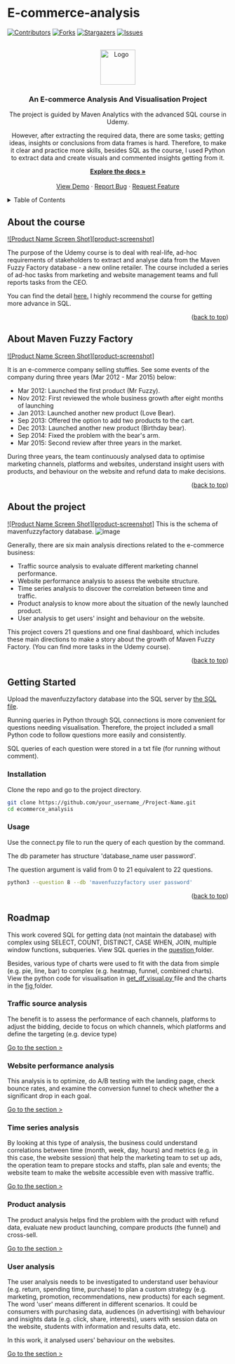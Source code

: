 # E-commerce-analysis

[![Contributors][contributors-shield]][contributors-url]
[![Forks][forks-shield]][forks-url]
[![Stargazers][stars-shield]][stars-url]
[![Issues][issues-shield]][issues-url]


<!-- PROJECT LOGO -->
<br />
<div align="center">
  <a href="https://github.com/tamtran4869/ecommerce_analysis">
    <img src="images/logo.png" alt="Logo" width="80" height="80">
  </a>

  <h3 align="center">An E-commerce Analysis And Visualisation Project</h3>

  <p align="center">
    The project is guided by Maven Analytics with the advanced SQL course in Udemy.
    
However, after extracting the required data, there are some tasks; getting ideas, insights or conclusions from data frames is hard. Therefore, to make it clear and practice more skills, besides SQL as the course, I used Python to extract data and create visuals and commented insights getting from it.
   
   <a href="https://github.com/tamtran4869/ecommerce_analysis"><strong>Explore the docs »</strong></a>
    <br />
    <br />
    <a href="https://github.com/tamtran4869/ecommerce_analysis">View Demo</a>
    ·
    <a href="https://github.com/tamtran4869/ecommerce_analysis/issues">Report Bug</a>
    ·
    <a href="https://github.com/tamtran4869/ecommerce_analysis/issues">Request Feature</a>
  </p>
</div>



<!-- TABLE OF CONTENTS -->
<details>
  <summary>Table of Contents</summary>
  <ol>
    <li><a href="#about-the-course">About The Course</a></li>
    <li><a href="#about-maven-fuzzy-factory">About Maven Fuzzy Factory</a></li>
    <li><a href="#about-the-project">About The Project</a></li>    
    <li>
      <a href="#getting-started">Getting Started</a>
      <ul>
        <li><a href="#installation">Installation</a></li>
        <li><a href="#usage">Usage</a></li>
      </ul>
      </a>
    </li>   
    <li>
      <a href="#roadmap">Roadmap</a>
      <ul>
        <li><a href="#traffic-source-analysis">Traffic Source Analysis</a></li>
        <li><a href="#website-performance-analysis">Website Performance Analysis</a></li>
        <li><a href="#time-series-analysis">Time Series Analysis</a></li>
        <li><a href="#product-analysis">Product Analysis</a></li>
        <li><a href="#user-analysis">User Analysis </a></li>
      </ul>
      </a>
    </li>

  </ol>
</details>



<!-- CONTEXT -->
## About the course

[![Product Name Screen Shot][product-screenshot]](https://example.com)

The purpose of the Udemy course is to deal with real-life, ad-hoc requirements of stakeholders to extract and analyse data from the Maven Fuzzy Factory database - a new online retailer. The course included a series of ad-hoc tasks from marketing and website management teams and full reports tasks from the CEO.

You can find the detail <a href="https://www.udemy.com/course/advanced-sql-mysql-for-analytics-business-intelligence/">here.</a>
I highly recommend the course for getting more advance in SQL.

<p align="right">(<a href="#readme-top">back to top</a>)</p>

## About Maven Fuzzy Factory

[![Product Name Screen Shot][product-screenshot]](https://example.com)

It is an e-commerce company selling stuffies. See some events of the company during three years (Mar 2012 - Mar 2015) below:

- Mar 2012: Launched the first product (Mr Fuzzy).
- Nov 2012: First reviewed the whole business growth after eight months of launching
- Jan 2013: Launched another new product (Love Bear).
- Sep 2013: Offered the option to add two products to the cart.
- Dec 2013: Launched another new product (Birthday bear).
- Sep 2014: Fixed the problem with the bear's arm.
- Mar 2015: Second review after three years in the market.

During three years, the team continuously analysed data to optimise marketing channels, platforms and websites, understand insight users with products, and behaviour on the website and refund data to make decisions. 

<p align="right">(<a href="#readme-top">back to top</a>)</p>

## About the project

[![Product Name Screen Shot][product-screenshot]](https://example.com)
This is the schema of mavenfuzzyfactory database.
 ![image](https://user-images.githubusercontent.com/114192113/211662502-b3a93ec0-a920-4e5b-b777-10a234cef385.png)

Generally, there are six main analysis directions related to the e-commerce business:

- Traffic source analysis to evaluate different marketing channel performance.
- Website performance analysis to assess the website structure.
- Time series analysis to discover the correlation between time and traffic.
- Product analysis to know more about the situation of the newly launched product.
- User analysis to get users' insight and behaviour on the website.

This project covers 21 questions and one final dashboard, which includes these main directions to make a story about the growth of Maven Fuzzy Factory. (You can find more tasks in the Udemy course).

<p align="right">(<a href="#readme-top">back to top</a>)</p>

<!-- GETTING STARTED -->
## Getting Started

Upload the mavenfuzzyfactory database into the SQL server by <a href="https://github.com/othneildrew/Best-README-Template"> the SQL file</a>.

Running queries in Python through SQL connections is more convenient for questions needing visualisation. Therefore, the project included a small Python code to follow questions more easily and consistently.

SQL queries of each question were stored in a txt file (for running without comment).

### Installation
Clone the repo and go to the project directory.
   ```sh
   git clone https://github.com/your_username_/Project-Name.git
   cd ecommerce_analysis
   ```
 ### Usage
Use the connect.py file to run the query of each question by the command.

The db parameter has structure 'database_name user password'.

The question argument is valid from 0 to 21 equivalent to 22 questions.

   ```sh
   python3 --question 8 --db 'mavenfuzzyfactory user password'

   ```
<p align="right">(<a href="#readme-top">back to top</a>)</p>

<!-- ROADMAP -->
## Roadmap

This work covered SQL for getting data (not maintain the database) with complex using SELECT, COUNT, DISTINCT, CASE WHEN, JOIN, multiple window functions, subqueries. View SQL queries in the <a href="https://github.com/othneildrew/Best-README-Template"> question </a>  folder.

Besides, various type of charts were used to fit with the data from simple (e.g. pie, line, bar) to complex (e.g. heatmap, funnel, combined charts). View the python code for visualisation in <a href="https://github.com/othneildrew/Best-README-Template"> get_df_visual.py </a> file and the charts in the <a href="https://github.com/othneildrew/Best-README-Template"> fig </a> folder.

### Traffic source analysis

The benefit is to assess the performance of each channels, platforms to adjust the bidding, decide to focus on which channels, which platforms and define the targeting (e.g. device type)

<a href="https://github.com/othneildrew/Best-README-Template">Go to the section > </a>

### Website performance analysis

This analysis is to optimize, do A/B testing with the landing page, check bounce rates, and examine the conversion funnel to check whether the a significant drop in each goal.

<a href="https://github.com/othneildrew/Best-README-Template">Go to the section > </a>

### Time series analysis

By looking at this type of analysis, the business could understand correlations between time (month, week, day, hours) and metrics (e.g. in this case, the website session) that help the marketing team to set up ads, the operation team to prepare stocks and staffs, plan sale and events; the website team to make the website accessible even with massive traffic. 

<a href="https://github.com/othneildrew/Best-README-Template">Go to the section > </a>

### Product analysis
The product analysis helps find the problem with the product with refund data, evaluate new product launching, compare products (the funnel) and cross-sell.

<a href="https://github.com/othneildrew/Best-README-Template">Go to the section > </a>



### User analysis
The user analysis needs to be investigated to understand user behaviour (e.g. return, spending time, purchase) to plan a custom strategy (e.g. marketing, promotion, recommendations, new products) for each segment. The word 'user' means different in different scenarios. It could be consumers with purchasing data, audiences (in advertising) with behaviour and insights data (e.g. click, share, interests), users with session data on the website, students with information and results data, etc.


In this work, it analysed users' behaviour on the websites.

<a href="https://github.com/othneildrew/Best-README-Template">Go to the section > </a>




<!-- MARKDOWN LINKS & IMAGES -->
<!-- https://www.markdownguide.org/basic-syntax/#reference-style-links -->
[contributors-shield]: https://img.shields.io/github/contributors/tamtran4869/ecommerce_analysis.svg?style=for-the-badge
[contributors-url]: https://github.com/tamtran4869/ecommerce_analysis/graphs/contributors
[forks-shield]: https://img.shields.io/github/forks/tamtran4869/ecommerce_analysis.svg?style=for-the-badge
[forks-url]: https://github.com/tamtran4869/ecommerce_analysis/network/members
[stars-shield]: https://img.shields.io/github/stars/tamtran4869/ecommerce_analysis.svg?style=for-the-badge
[stars-url]: https://github.com/tamtran4869/ecommerce_analysis/stargazers
[issues-shield]: https://img.shields.io/github/issues/tamtran4869/ecommerce_analysis.svg?style=for-the-badge
[issues-url]: https://github.com/tamtran4869/ecommerce_analysis/issues
